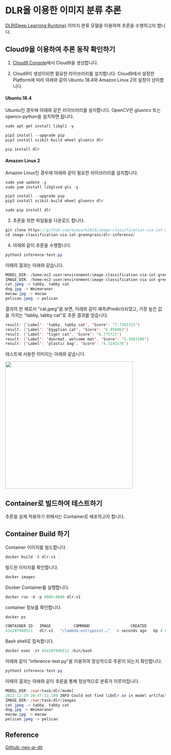 # DLR을 이용한 이미지 분류 추론

[DLR(Deep Learning Runtime)](https://docs.aws.amazon.com/greengrass/v2/developerguide/dlr-component.html) 이미지 분류 모델을 이용하여 추론을 수행하고자 합니다. 

## Cloud9을 이용하여 추론 동작 확인하기 

1. [Cloud9 Console](https://ap-northeast-2.console.aws.amazon.com/cloud9control/home?region=ap-northeast-2#/create)에서 Cloud9을 생성합니다. 

2. Cloud9이 생성이되면 필요한 라이브러리를 설치합니다. Cloud9에서 설정한 Platform에 따라 아래와 같이 Ubuntu 18.4와 Amazon Linux 2의 설정이 상이합니다.

#### Ubuntu 18.4

Ubuntu인 경우에 아래와 같은 라이브러리를 설치합니다. OpenCV은 gluoncv 또는 opencv-python을 설치하면 됩니다.

```java
sudo apt-get install libgl1 -y

pip3 install --upgrade pip
pip3 install scikit-build wheel gluoncv dlr

pip install dlr 
```

#### Amazon Linux 2

Amazon Linux인 경우에 아래와 같이 필요한 라이브러리를 설치합니다. 

```java
sudo yum update -y
sudo yum install libglvnd-glx -y

pip3 install --upgrade pip
pip3 install scikit-build wheel gluoncv dlr

sudo pip install dlr
```

3) 추론을 위한 파일들을 다운로드 합니다. 

```java
git clone https://github.com/kyopark2014/image-classification-via-iot-greengrass
cd image-classification-via-iot-greengrass/dlr-inference/
```

4) 아래와 같이 추론을 수행합니다.

```java
python3 inference-test.py 
```

이때의 결과는 아래와 같습니다. 

```java
MODEL_DIR: /home/ec2-user/environment/image-classification-via-iot-greengrass/dlr-inference/model
IMAGE_DIR: /home/ec2-user/environment/image-classification-via-iot-greengrass/dlr-inference/images
cat.jpeg -> tabby, tabby cat
dog.jpg -> Weimaraner
macaw.jpg -> macaw
pelican.jpeg -> pelican
```

결과의 한 예로서 "cat.jpeg"을 보면, 아래와 같이 예측(Predict)되었고, 가장 높은 값을 가지는  "tabby, tabby cat"로 추론 결과를 얻습니다.

```java
result: {'Label': 'tabby, tabby cat', 'Score': '7.7391315'}
result: {'Label': 'Egyptian cat', 'Score': '6.956063'}
result: {'Label': 'tiger cat', 'Score': '6.775721'}
result: {'Label': 'doormat, welcome mat', 'Score': '5.3863106'}
result: {'Label': 'plastic bag', 'Score': '4.5193176'}
```

태스트에 사용한 이미지는 아래와 같습니다.

<img src="https://user-images.githubusercontent.com/52392004/209852850-4f3792e8-2423-4689-83ed-3b98881616d7.png" width="400">


## Container로 빌드하여 테스트하기

추론을 실제 적용하기 위해서는 Container로 배포하고자 합니다. 

## Container Build 하기

Container 이미지를 빌드합니다. 

```java
docker build -t dlr:v1 .
```

빌드된 이미지를 확인합니다. 

```java
docker images
```

Docker Container를 실행합니다. 

```java
docker run -d -p 8080:8080 dlr:v1
```

container 정보를 확인합니다. 

```java
docker ps

CONTAINER ID   IMAGE          COMMAND                  CREATED         STATUS         PORTS                    NAMES
41e297948511   dlr:v1   "/lambda-entrypoint.…"   6 seconds ago   Up 4 seconds   0.0.0.0:8080->8080/tcp   stupefied_carson
```

Bash shell로 접속합니다.

```java
docker exec -it 41e297948511 /bin/bash
```

아래와 같이 "inference-test.py"을 이용하여 정상적으로 추론이 되는지 확인합니다.

```java
python3 inference-test.py 
```

이때의 결과는 아래와 같이 추론을 통해 정상적으로 분류가 이루어집니다. 

```java
MODEL_DIR: /var/task/dlr/model
2022-12-29 20:47:13,109 INFO Could not find libdlr.so in model artifact. Using dlr from /var/lang/dlr/libdlr.so
IMAGE_DIR: /var/task/dlr/images
cat.jpeg -> tabby, tabby cat
dog.jpg -> Weimaraner
macaw.jpg -> macaw
pelican.jpeg -> pelican
```

## Reference 

[Github: neo-ai-dlr](https://github.com/neo-ai/neo-ai-dlr)
